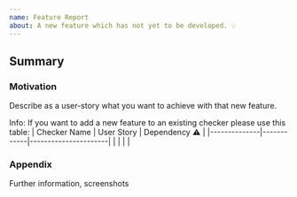 ```yaml
---
name: Feature Report
about: A new feature which has not yet to be developed. 💡
---
```


## Summary

### Motivation
Describe as a user-story what you want to achieve with that new feature.

Info: If you want to add a new feature to an existing checker please use this table:
| Checker Name | User Story | Dependency :warning: |
|--------------|------------|----------------------|
|              |            |                      |

### Appendix
Further information, screenshots